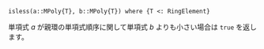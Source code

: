 ```
isless(a::MPoly{T}, b::MPoly{T}) where {T <: RingElement}
```

単項式 $a$ が親環の単項式順序に関して単項式 $b$ よりも小さい場合は `true` を返します。
